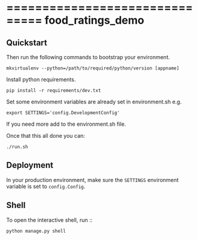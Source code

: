 ===============================
food_ratings_demo
===============================


Quickstart
----------

Then run the following commands to bootstrap your environment.

```
mkvirtualenv --python=/path/to/required/python/version [appname]
```

Install python requirements.
```
pip install -r requirements/dev.txt
```

Set some environment variables are already set in environment.sh e.g.

```
export SETTINGS='config.DevelopmentConfig'
```

If you need more add to the environment.sh file.

Once that this all done you can:

```
./run.sh
```

Deployment
----------

In your production environment, make sure the ``SETTINGS`` environment variable is set to ``config.Config``.


Shell
-----

To open the interactive shell, run ::

```
python manage.py shell
```
